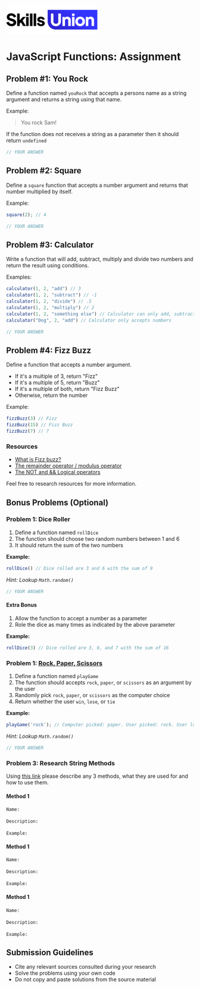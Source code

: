 [<img src="assets/images/su-logo.png" alt="Skills Union Logo" height="80px" />](https://www.skillsunion.com/)

# JavaScript Functions: Assignment

## Problem #1: You Rock

Define a function named `youRock` that accepts a persons name as a string argument and returns a string using that name.

Example:
> You rock Sam!

If the function does not receives a string as a parameter then it should return `undefined`

```js
// YOUR ANSWER
```

## Problem #2: Square

Define a `square` function that accepts a number argument and returns that number multiplied by itself.

Example:

```js
square(2); // 4
```

```js
// YOUR ANSWER
```

## Problem #3: Calculator

Write a function that will add, subtract, multiply and divide two numbers and return the result using conditions.

Examples:

```js
calculator(1, 2, "add") // 3
calculator(1, 2, "subtract") // -1
calculator(1, 2, "divide") // .5
calculator(1, 2, "multiply") // 2
calculator(1, 2, "something else") // Calculator can only add, subtract, multiply and divide
calculator("Dog", 2, "add") // Calculator only accepts numbers
```

```js
// YOUR ANSWER
```

## Problem #4: Fizz Buzz

Define a function that accepts a number argument.

- If it's a multiple of 3, return "Fizz"
- If it's a multiple of 5, return "Buzz"
- If it's a multiple of both, return "Fizz Buzz"
- Otherwise, return the number

Example:

```js
fizzBuzz(3) // Fizz
fizzBuzz(15) // Fizz Buzz
fizzBuzz(7) // 7
```

### Resources

- [What is Fizz buzz?​](https://en.wikipedia.org/wiki/Fizz_buzz)
- [The remainder operator / modulus operator​](https://javascript.info/operators#remainder)
- [The NOT and && Logical operators](https://javascript.info/logical-operators)

Feel free to research resources for more information.

## Bonus Problems (Optional)
### Problem 1: Dice Roller

1. Define a function named `rollDice`
1. The function should choose two random numbers between 1 and 6
1. It should return the sum of the two numbers

**Example:**

```js
rollDice() // Dice rolled are 3 and 6 with the sum of 9
```

_Hint: Lookup `Math.random()`_

```js
// YOUR ANSWER
```

#### Extra Bonus

1. Allow the function to accept a number as a parameter
1. Role the dice as many times as indicated by the above parameter

**Example:**

```js
rollDice(3) // Dice rolled are 3, 6, and 7 with the sum of 16
```
### Problem 1: [Rock, Paper, Scissors](https://en.wikipedia.org/wiki/Rock%E2%80%93paper%E2%80%93scissors)

1. Define a function named `playGame`
1. The function should accepts `rock`, `paper`, or `scissors` as an argument by the user
1. Randomly pick `rock`, `paper`, or `scissors` as the computer choice
1. Return whether the user `win`, `lose`, or `tie`

**Example:**

```js
playGame('rock'); // Computer picked: paper. User picked: rock. User lose.
```

_Hint: Lookup `Math.random()`_

```js
// YOUR ANSWER
```

### Problem 3: Research String Methods

Using [this link](https://www.w3schools.com/js/js_string_methods.asp) please describe any 3 methods, what they are used for and how to use them.

#### Method 1

```
Name:

Description:

Example:
```

#### Method 1

```
Name:

Description:

Example:
```

#### Method 1

```
Name:

Description:

Example:
```

## Submission Guidelines

- Cite any relevant sources consulted during your research
- Solve the problems using your own code
- Do not copy and paste solutions from the source material